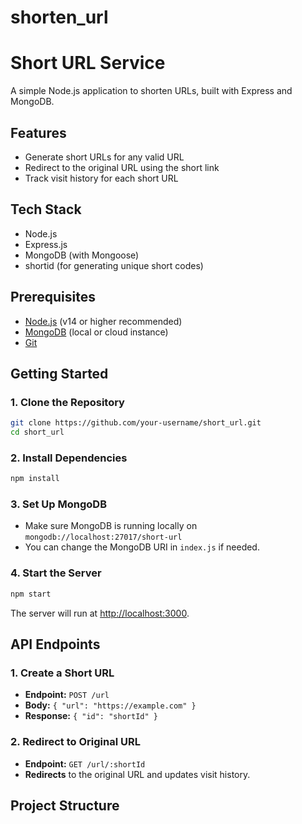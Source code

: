 # shorten_url
# Short URL Service

A simple Node.js application to shorten URLs, built with Express and MongoDB.

## Features

- Generate short URLs for any valid URL
- Redirect to the original URL using the short link
- Track visit history for each short URL

## Tech Stack

- Node.js
- Express.js
- MongoDB (with Mongoose)
- shortid (for generating unique short codes)

## Prerequisites

- [Node.js](https://nodejs.org/) (v14 or higher recommended)
- [MongoDB](https://www.mongodb.com/) (local or cloud instance)
- [Git](https://git-scm.com/)

## Getting Started

### 1. Clone the Repository

```bash
git clone https://github.com/your-username/short_url.git
cd short_url
```

### 2. Install Dependencies

```bash
npm install
```

### 3. Set Up MongoDB

- Make sure MongoDB is running locally on `mongodb://localhost:27017/short-url`
- You can change the MongoDB URI in `index.js` if needed.

### 4. Start the Server

```bash
npm start
```

The server will run at [http://localhost:3000](http://localhost:3000).

## API Endpoints

### 1. Create a Short URL

- **Endpoint:** `POST /url`
- **Body:** `{ "url": "https://example.com" }`
- **Response:** `{ "id": "shortId" }`

### 2. Redirect to Original URL

- **Endpoint:** `GET /url/:shortId`
- **Redirects** to the original URL and updates visit history.

## Project Structure
